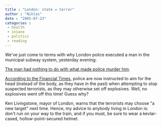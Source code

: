 ```yaml
---
title : "London: state = terror"
author : "Niklas"
date : "2005-07-23"
categories : 
 - health
 - insane
 - politics
 - reading
---
```


We've just come to terms with why London police executed a man in the municipal subway system, yesterday evening:

[The man had nothing to do with what made police murder him](http://news.bbc.co.uk/1/hi/uk/4711021.stm).

[According to the Financial Times](http://news.ft.com/cms/s/eef42738-fa78-11d9-a0f6-00000e2511c8.html), police are now instructed to aim for the head (instead of the body, as they have in the past) when attempting to stop suspected terrorists, as they may otherwise set off explosives. Well, no explosives went off this time! Guess why?

Ken Livingstone, mayor of London, warns that the terrorists may choose "a new target" next time. Hence, my advice to anybody living in London is: don't run on your way to the train, and if you must, be sure to wear a kevlar-cased, hollow-point-secured helmet.
